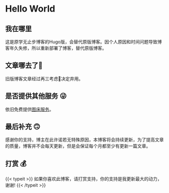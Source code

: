 # Hello World


## 我在哪里


这是原学无止步博客的Hugo版，会替代原版博客。因个人原因和时间问题导致博客年久失修，所以重新部署了博客，替代原版博客。


## 文章哪去了🤔


旧版博客文章经过再三考虑🙁决定弃用。

## 是否提供其他服务 😜


依旧免费提供[图床服务](https://i.xuewuzhibu.cn)。

## 最后补充 🙃


感谢你的支持，博主在此许诺若无特殊原因，本博客将会持续更新，为了提高文章的质量，博客并不会每天更新，但是会保证每个月都至少有更新一篇文章。

## 打赏 💰


{{< typeit >}}
如果你喜欢此博客，请打赏支持，你的支持是我更新最大的动力，谢谢!
{{< /typeit >}}
